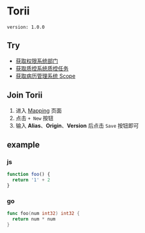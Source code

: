 # Torii
`version: 1.0.0`
## Try
- [获取权限系统部门](http://172.30.199.153:3000/auth/api/dictionary/departlist)
- [获取质控系统质控任务](http://172.30.199.153:3000/mrqc/api/qualitytask/getqualitytasklist)
- [获取病历管理系统 Scope](http://172.30.199.153:3000/mrms/api/consult/getemrmsscope)

## Join Torii

1. 进入 [Mapping](mapping) 页面
2. 点击 `+ New` 按钮
3. 输入 **Alias**、**Origin**、**Version** 后点击 `Save` 按钮即可

## example

### js

```js
function foo() {
  return '1' + 2
}
```

### go

```go
func foo(num int32) int32 {
  return num * num
}
```
